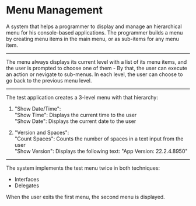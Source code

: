 # Menu Management

A system that helps a programmer to display and manage an hierarchical menu for his console-based applications.
The programmer builds a menu by creating menu items in the main menu, or as sub-items for any menu item.

-----

The menu always displays its current level with a list of its menu items,
and the user is prompted to choose one of them -
By that, the user can execute an action or nevigate to sub-menus.
In each level, the user can choose to go back to the previous menu level.

-----

The test application creates a 3-level menu with that hierarchy:

1. "Show Date/Time":\
    "Show Time": Displays the current time to the user\
    "Show Date": Displays the current date to the user

2. "Version and Spaces":\
    "Count Spaces": Counts the number of spaces in a text input from the user\
    "Show Version": Displays the following text: "App Version: 22.2.4.8950"

-----

The system implements the test menu twice in both techniques:
- Interfaces
- Delegates

When the user exits the first menu, the second menu is displayed.
